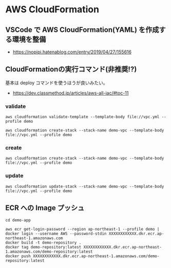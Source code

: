 # AWS CloudFormation


## VSCode で AWS CloudFormation(YAML) を作成する環境を整備

- https://nopipi.hatenablog.com/entry/2019/04/27/155616


## CloudFormationの実行コマンド(非推奨!?)

基本は deploy コマンドを使うほうが良いみたい。

- https://dev.classmethod.jp/articles/aws-all-iac/#toc-11


### validate

```
aws cloudformation validate-template --template-body file://vpc.yml --profile demo
```

```
aws cloudformation create-stack --stack-name demo-vpc --template-body file://vpc.yml --profile demo
```

### create

```
aws cloudformation create-stack --stack-name demo-vpc --template-body file://vpc.yml --profile demo
```

### update

```
aws cloudformation update-stack --stack-name demo-vpc --template-body file://vpc.yml --profile demo
```


## ECR への Image プッシュ

```
cd demo-app

aws ecr get-login-password --region ap-northeast-1 --profile demo | docker login --username AWS --password-stdin XXXXXXXXXXXX.dkr.ecr.ap-northeast-1.amazonaws.com
docker build -t demo-repository .
docker tag demo-repository:latest XXXXXXXXXXXX.dkr.ecr.ap-northeast-1.amazonaws.com/demo-repository:latest
docker push XXXXXXXXXXXX.dkr.ecr.ap-northeast-1.amazonaws.com/demo-repository:latest
```
